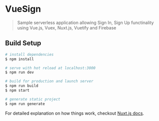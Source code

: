 # VueSign

> Sample serverless application allowing Sign In, Sign Up functinality using Vue.js, Vuex, Nuxt.js, Vuetify and Firebase

## Build Setup

``` bash
# install dependencies
$ npm install

# serve with hot reload at localhost:3000
$ npm run dev

# build for production and launch server
$ npm run build
$ npm start

# generate static project
$ npm run generate
```

For detailed explanation on how things work, checkout [Nuxt.js docs](https://nuxtjs.org).
